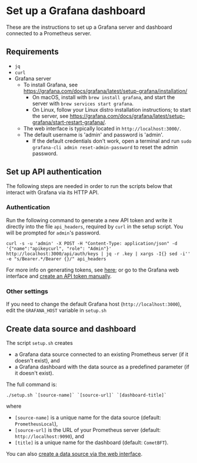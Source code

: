 # Set up a Grafana dashboard

These are the instructions to set up a Grafana server and dashboard connected to
a Prometheus server.

## Requirements

- `jq`
- `curl`
- Grafana server
    - To install Grafana, see https://grafana.com/docs/grafana/latest/setup-grafana/installation/
        - On macOS, install with `brew install grafana`, and start the server
          with `brew services start grafana`.
        - On Linux, follow your Linux distro installation instructions; to start the server,
          see https://grafana.com/docs/grafana/latest/setup-grafana/start-restart-grafana/.
    - The web interface is typically located in `http://localhost:3000/`.
    - The default username is 'admin' and password is 'admin'.
        - If the default credentials don't work, open a terminal and run 
        `sudo grafana-cli admin reset-admin-password` to reset the admin password.

## Set up API authentication

The following steps are needed in order to run the scripts below that interact
with Grafana via its HTTP API.

### Authentication

Run the following command to generate a new API token and write it directly into
the file `api_headers`, required by `curl` in the setup script. You will be
prompted for `admin`'s password.

    curl -s -u 'admin' -X POST -H "Content-Type: application/json" -d '{"name":"apikeycurl", "role": "Admin"}' http://localhost:3000/api/auth/keys | jq -r .key | xargs -I{} sed -i'' -e "s/Bearer.*/Bearer {}/" api_headers

For more info on generating tokens, see
[here](https://grafana.com/docs/grafana/latest/developers/http_api/create-api-tokens-for-org/);
or go to the Grafana web interface and [create an API token
manually](https://grafana.com/docs/grafana/latest/administration/service-accounts/#to-add-a-token-to-a-service-account).

### Other settings

If you need to change the default Grafana host (`http://localhost:3000`), edit
the `GRAFANA_HOST` variable in `setup.sh`

## Create data source and dashboard

The script `setup.sh` creates 
- a Grafana data source connected to an existing Prometheus server (if it
  doesn't exist), and
- a Grafana dashboard with the data source as a predefined parameter (if it
  doesn't exist). 

The full command is:

    ./setup.sh `[source-name]` `[source-url]` `[dashboard-title]`

where 
- `[source-name]` is a unique name for the data source (default: `PrometheusLocal`), 
- `[source-url]` is the URL of your Prometheus server (default: `http://localhost:9090`), and 
- `[title]` is a unique name for the dashboard (default: `CometBFT`).

You can also [create a data source via the web interface](https://grafana.com/docs/grafana/latest/administration/data-source-management/).
